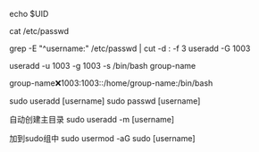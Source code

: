 
echo $UID

cat /etc/passwd

grep -E "^username:" /etc/passwd | cut -d : -f 3
useradd -G 1003

useradd -u 1003 -g 1003 -s /bin/bash group-name

group-name:x:1003:1003::/home/group-name:/bin/bash

sudo useradd [username]
sudo passwd [username]

自动创建主目录
sudo useradd -m [username]

加到sudo组中
sudo usermod -aG sudo [username]
